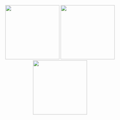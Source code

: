 <p align="center">
  <img height="170em"  src="https://github-readme-stats.vercel.app/api?username=osmntahir&show_icons=true&hide_border=true&theme=midnight-purple&count_private=true"/>
  <img height="170em" src="https://github-readme-stats.vercel.app/api/top-langs/?username=osmntahir&theme=midnight-purple&hide_border=true&layout=compact"/>
  <img height="170em" src="https://github-readme-streak-stats.herokuapp.com/?user=osmntahir&include_all_commits=true&hide_border=true&theme=midnight-purple"/>
</p>
